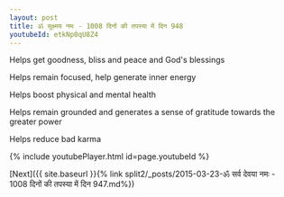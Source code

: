 ```yaml
---
layout: post
title: ॐ सूक्ष्मय नमः - 1008 दिनों की तपस्या में दिन 948
youtubeId: etkNp0qU8Z4
---
```

 
 
Helps get goodness, bliss and peace and God's blessings
 
Helps remain focused, help generate inner energy 
 
Helps boost physical and mental health 
 
Helps remain grounded and generates a sense of gratitude towards the greater power 
 
Helps reduce bad karma
 
 
 
 


{% include youtubePlayer.html id=page.youtubeId %}
 
[Next]({{ site.baseurl }}{% link  split2/_posts/2015-03-23-ॐ सर्व देवया नमः - 1008 दिनों की तपस्या में दिन 947.md%})
 
